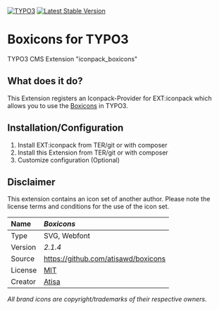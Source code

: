 [![TYPO3](https://img.shields.io/badge/TYPO3-iconpack-%23f49700?style=for-the-badge)](https://extensions.typo3.org/extension/iconpack/)
[![Latest Stable Version](https://img.shields.io/packagist/v/quellenform/t3x-iconpack-boxicons?style=for-the-badge)](https://packagist.org/packages/quellenform/t3x-iconpack-boxicons)

# Boxicons for TYPO3

TYPO3 CMS Extension "iconpack_boxicons"


## What does it do?

This Extension registers an Iconpack-Provider for EXT:iconpack which allows you to use the [Boxicons](https://github.com/atisawd/boxicons) in TYPO3.


## Installation/Configuration

1. Install EXT:iconpack from TER/git or with composer
2. Install this Extension from TER/git or with composer
3. Customize configuration (Optional)


## Disclaimer

This extension contains an icon set of another author. Please note the license terms and conditions for the use of the icon set.

| Name    | *Boxicons*                                             |
| :------ | :----------------------------------------------------- |
| Type    | SVG, Webfont                                           |
| Version | *2.1.4*                                                |
| Source  | https://github.com/atisawd/boxicons                    |
| License | [MIT](http://opensource.org/licenses/mit-license.html) |
| Creator | [Atisa](https://boxicons.com/)                         |

*All brand icons are copyright/trademarks of their respective owners.*
